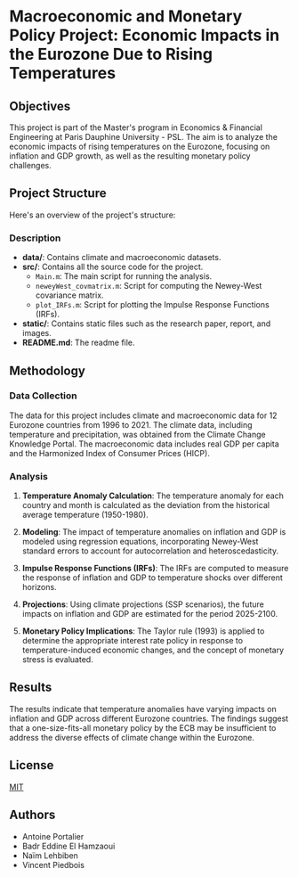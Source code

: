 # Macroeconomic and Monetary Policy Project: Economic Impacts in the Eurozone Due to Rising Temperatures

## Objectives

This project is part of the Master's program in Economics & Financial Engineering at Paris Dauphine University - PSL. The aim is to analyze the economic impacts of rising temperatures on the Eurozone, focusing on inflation and GDP growth, as well as the resulting monetary policy challenges. 

## Project Structure

Here's an overview of the project's structure:

### Description

- **data/**: Contains climate and macroeconomic datasets.
- **src/**: Contains all the source code for the project.
  - `Main.m`: The main script for running the analysis.
  - `neweyWest_covmatrix.m`: Script for computing the Newey-West covariance matrix.
  - `plot_IRFs.m`: Script for plotting the Impulse Response Functions (IRFs).
- **static/**: Contains static files such as the research paper, report, and images.
- **README.md**: The readme file.

## Methodology

### Data Collection

The data for this project includes climate and macroeconomic data for 12 Eurozone countries from 1996 to 2021. The climate data, including temperature and precipitation, was obtained from the Climate Change Knowledge Portal. The macroeconomic data includes real GDP per capita and the Harmonized Index of Consumer Prices (HICP).

### Analysis

1. **Temperature Anomaly Calculation**: The temperature anomaly for each country and month is calculated as the deviation from the historical average temperature (1950-1980).

2. **Modeling**: The impact of temperature anomalies on inflation and GDP is modeled using regression equations, incorporating Newey-West standard errors to account for autocorrelation and heteroscedasticity.

3. **Impulse Response Functions (IRFs)**: The IRFs are computed to measure the response of inflation and GDP to temperature shocks over different horizons.

4. **Projections**: Using climate projections (SSP scenarios), the future impacts on inflation and GDP are estimated for the period 2025-2100.

5. **Monetary Policy Implications**: The Taylor rule (1993) is applied to determine the appropriate interest rate policy in response to temperature-induced economic changes, and the concept of monetary stress is evaluated.

## Results

The results indicate that temperature anomalies have varying impacts on inflation and GDP across different Eurozone countries. The findings suggest that a one-size-fits-all monetary policy by the ECB may be insufficient to address the diverse effects of climate change within the Eurozone.

## License

[MIT](https://choosealicense.com/licenses/mit/)

## Authors

- Antoine Portalier
- Badr Eddine El Hamzaoui
- Naïm Lehbiben
- Vincent Piedbois
